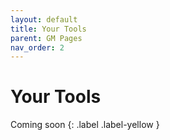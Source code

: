 ```yaml
---
layout: default
title: Your Tools
parent: GM Pages
nav_order: 2
---
```


# Your Tools

Coming soon
{: .label .label-yellow }
